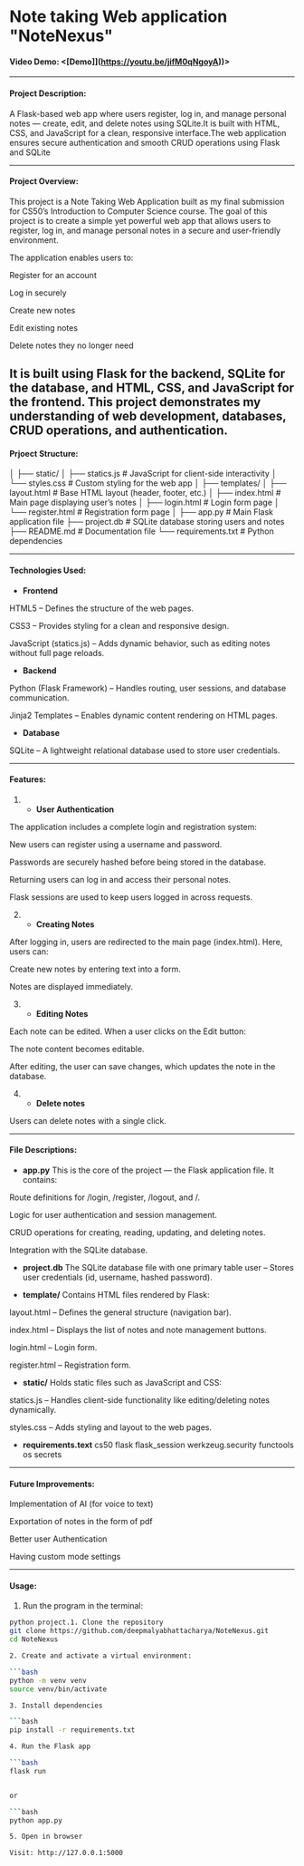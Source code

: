 #  Note taking Web application "NoteNexus"

#### Video Demo: <[Demo]](https://youtu.be/jifM0qNgoyA))>

---

#### Project Description:
A Flask-based web app where users register, log in, and manage personal notes — create, edit, and delete notes using SQLite.It is built with HTML, CSS, and JavaScript for a clean, responsive interface.The web application ensures secure authentication and smooth CRUD operations using Flask and SQLite

---

#### Project Overview:

This project is a Note Taking Web Application built as my final submission for CS50’s Introduction to Computer Science course. The goal of this project is to create a simple yet powerful web app that allows users to register, log in, and manage personal notes in a secure and user-friendly environment.

The application enables users to:

Register for an account

Log in securely

Create new notes

Edit existing notes

Delete notes they no longer need

It is built using Flask for the backend, SQLite for the database, and HTML, CSS, and JavaScript for the frontend. This project demonstrates my understanding of web development, databases, CRUD operations, and authentication.
---
####  Prjoect Structure:
│
├── static/
│   ├── statics.js          # JavaScript for client-side interactivity
│   └── styles.css          # Custom styling for the web app
│
├── templates/
│   ├── layout.html         # Base HTML layout (header, footer, etc.)
│   ├── index.html          # Main page displaying user’s notes
│   ├── login.html          # Login form page
│   └── register.html       # Registration form page
│
├── app.py                  # Main Flask application file
├── project.db              # SQLite database storing users and notes
├── README.md               # Documentation file
└── requirements.txt        # Python dependencies

---
####  Technologies Used:
- **Frontend**

HTML5 – Defines the structure of the web pages.

CSS3 – Provides styling for a clean and responsive design.

JavaScript (statics.js) – Adds dynamic behavior, such as editing notes without full page reloads.

- **Backend**

Python (Flask Framework) – Handles routing, user sessions, and database communication.

Jinja2 Templates – Enables dynamic content rendering on HTML pages.

- **Database**

SQLite – A lightweight relational database used to store user credentials.

---
####  Features:
1. - **User Authentication**

The application includes a complete login and registration system:

New users can register using a username and password.

Passwords are securely hashed before being stored in the database.

Returning users can log in and access their personal notes.

Flask sessions are used to keep users logged in across requests.

2. - **Creating Notes**

After logging in, users are redirected to the main page (index.html).
Here, users can:

Create new notes by entering text into a form.

Notes are displayed immediately.

3. - **Editing Notes**

Each note can be edited.
When a user clicks on the Edit button:

The note content becomes editable.

After editing, the user can save changes, which updates the note in the database.

4. - **Delete notes**

Users can delete notes with a single click.

---
####  File Descriptions:

- **app.py**
This is the core of the project — the Flask application file.
It contains:

Route definitions for /login, /register, /logout, and /.

Logic for user authentication and session management.

CRUD operations for creating, reading, updating, and deleting notes.

Integration with the SQLite database.

- **project.db**
The SQLite database file with one primary table
user – Stores user credentials (id, username, hashed password).

- **template/**
Contains HTML files rendered by Flask:

layout.html – Defines the general structure (navigation bar).

index.html – Displays the list of notes and note management buttons.

login.html – Login form.

register.html – Registration form.

- **static/**
Holds static files such as JavaScript and CSS:

statics.js – Handles client-side functionality like editing/deleting notes dynamically.

styles.css – Adds styling and layout to the web pages.

- **requirements.text**
cs50
flask
flask_session
werkzeug.security
functools
os
secrets

---

#### Future Improvements:

Implementation of AI (for voice to text)

Exportation of notes in the form of pdf

Better user Authentication

Having custom mode settings


---

####  Usage:

1. Run the program in the terminal:

```bash
python project.1. Clone the repository
git clone https://github.com/deepmalyabhattacharya/NoteNexus.git
cd NoteNexus

2. Create and activate a virtual environment:

```bash
python -m venv venv
source venv/bin/activate

3. Install dependencies

```bash
pip install -r requirements.txt

4. Run the Flask app

```bash
flask run


or

```bash
python app.py

5. Open in browser

Visit: http://127.0.0.1:5000
